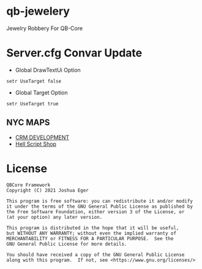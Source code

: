 # qb-jewelery
Jewelry Robbery For QB-Core

# Server.cfg Convar Update
- Global DrawTextUi Option
```
setr UseTarget false
``` 

- Global Target Option
```
setr UseTarget true
```
## NYC MAPS
- [CRM DEVELOPMENT](https://discord.gg/crm)  
- [Hell Script Shop](https://discord.gg/WKNRDtF9jp)
# License

    QBCore Framework
    Copyright (C) 2021 Joshua Eger

    This program is free software: you can redistribute it and/or modify
    it under the terms of the GNU General Public License as published by
    the Free Software Foundation, either version 3 of the License, or
    (at your option) any later version.

    This program is distributed in the hope that it will be useful,
    but WITHOUT ANY WARRANTY; without even the implied warranty of
    MERCHANTABILITY or FITNESS FOR A PARTICULAR PURPOSE.  See the
    GNU General Public License for more details.

    You should have received a copy of the GNU General Public License
    along with this program.  If not, see <https://www.gnu.org/licenses/>
